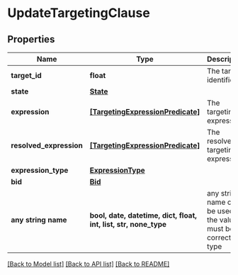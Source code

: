 # UpdateTargetingClause


## Properties
Name | Type | Description | Notes
------------ | ------------- | ------------- | -------------
**target_id** | **float** | The target identifier. | [optional] 
**state** | [**State**](State.md) |  | [optional] 
**expression** | [**[TargetingExpressionPredicate]**](TargetingExpressionPredicate.md) | The targeting expression. | [optional] 
**resolved_expression** | [**[TargetingExpressionPredicate]**](TargetingExpressionPredicate.md) | The resolved targeting expression. | [optional] 
**expression_type** | [**ExpressionType**](ExpressionType.md) |  | [optional] 
**bid** | [**Bid**](Bid.md) |  | [optional] 
**any string name** | **bool, date, datetime, dict, float, int, list, str, none_type** | any string name can be used but the value must be the correct type | [optional]

[[Back to Model list]](../README.md#documentation-for-models) [[Back to API list]](../README.md#documentation-for-api-endpoints) [[Back to README]](../README.md)



